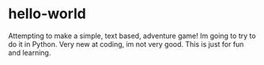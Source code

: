 # hello-world
Attempting to make a simple, text based, adventure game!
Im going to try to do it in Python.
Very new at coding, im not very good.
This is just for fun and learning.
